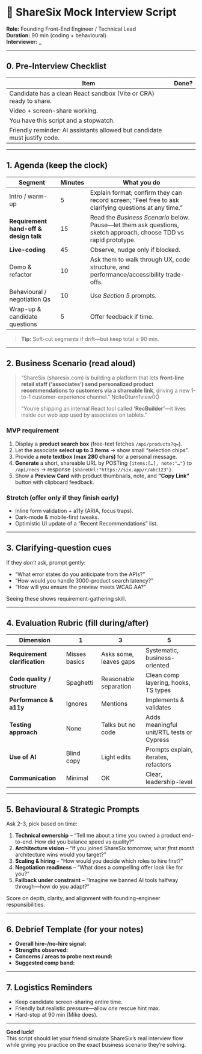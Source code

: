 # 📝 ShareSix Mock Interview Script

**Role:** Founding Front-End Engineer / Technical Lead  
**Duration:** 90 min (coding + behavioural)  
**Interviewer:** ********\_********

---

## 0. Pre-Interview Checklist

| Item                                                                      | Done? |
| ------------------------------------------------------------------------- | ----- |
| Candidate has a clean React sandbox (Vite or CRA) ready to share.         |
| Video + screen-share working.                                             |
| You have this script and a stopwatch.                                     |
| Friendly reminder: AI assistants allowed but candidate must justify code. |

---

## 1. Agenda (keep the clock)

| Segment                                | Minutes | What you do                                                                                                       |
| -------------------------------------- | ------- | ----------------------------------------------------------------------------------------------------------------- |
| Intro / warm-up                        | 5       | Explain format; confirm they can record screen; “Feel free to ask clarifying questions at any time.”              |
| **Requirement hand-off & design talk** | 15      | Read the _Business Scenario_ below. Pause—let them ask questions, sketch approach, choose TDD vs rapid prototype. |
| **Live-coding**                        | 45      | Observe, nudge only if blocked.                                                                                   |
| Demo & refactor                        | 10      | Ask them to walk through UX, code structure, and performance/accessibility trade-offs.                            |
| Behavioural / negotiation Qs           | 10      | Use _Section 5_ prompts.                                                                                          |
| Wrap-up & candidate questions          | 5       | Offer feedback if time.                                                                                           |

> **Tip:** Soft-cut segments if drift—but keep total ≤ 90 min.

---

## 2. Business Scenario (read aloud)

> “ShareSix (sharesix.com) is building a platform that lets **front-line retail staff (‘associates’) send personalized product recommendations to customers via a shareable link**, driving a new 1-to-1 customer-experience channel.” citeturn1view0
>
> “You’re shipping an internal React tool called **‘RecBuilder’**—it lives inside our web app used by associates on tablets.”

### MVP requirement

1. Display a **product search box** (free-text fetches `/api/products?q=`).
2. Let the associate **select up to 3 items** → show small “selection chips”.
3. Provide a **note textbox (max 280 chars)** for a personal message.
4. **Generate** a short, shareable URL by POSTing `{items:[…], note:"…"}` to `/api/recs` → response `{shareUrl:"https://six.app/r/abc123"}`.
5. Show a **Preview Card** with product thumbnails, note, and **“Copy Link”** button with clipboard feedback.

### Stretch (offer only if they finish early)

- Inline form validation + a11y (ARIA, focus traps).
- Dark-mode & mobile-first tweaks.
- Optimistic UI update of a “Recent Recommendations” list.

---

## 3. Clarifying-question cues

If they _don’t_ ask, prompt gently:

- “What error states do you anticipate from the APIs?”
- “How would you handle 3000-product search latency?”
- “How will you ensure the preview meets WCAG AA?”

Seeing these shows requirement-gathering skill.

---

## 4. Evaluation Rubric (fill during/after)

| Dimension                     | 1             | 3                      | 5                                         |
| ----------------------------- | ------------- | ---------------------- | ----------------------------------------- |
| **Requirement clarification** | Misses basics | Asks some, leaves gaps | Systematic, business-oriented             |
| **Code quality / structure**  | Spaghetti     | Reasonable separation  | Clean comp layering, hooks, TS types      |
| **Performance & a11y**        | Ignores       | Mentions               | Implements & validates                    |
| **Testing approach**          | None          | Talks but no code      | Adds meaningful unit/RTL tests or Cypress |
| **Use of AI**                 | Blind copy    | Light edits            | Prompts explain, iterates, refactors      |
| **Communication**             | Minimal       | OK                     | Clear, leadership-level                   |

---

## 5. Behavioural & Strategic Prompts

Ask 2-3, pick based on time:

1. **Technical ownership** – “Tell me about a time you owned a product end-to-end. How did you balance speed vs quality?”
2. **Architecture vision** – “If you joined ShareSix tomorrow, what _first month_ architecture wins would you target?”
3. **Scaling & hiring** – “How would you decide which roles to hire first?”
4. **Negotiation readiness** – “What does a compelling offer look like for you?”
5. **Fallback under constraint** – “Imagine we banned AI tools halfway through—how do you adapt?”

Score on depth, clarity, and alignment with founding-engineer responsibilities.

---

## 6. Debrief Template (for your notes)

- **Overall hire-/no-hire signal:**
- **Strengths observed:**
- **Concerns / areas to probe next round:**
- **Suggested comp band:**

---

## 7. Logistics Reminders

- Keep candidate screen-sharing entire time.
- Friendly but realistic pressure—allow _one_ rescue hint max.
- Hard-stop at 90 min (Mike does).

---

**Good luck!**  
This script should let your friend simulate ShareSix’s real interview flow while giving you practice on the exact business scenario they’re solving.
